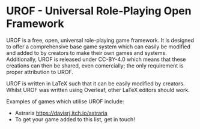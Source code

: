 # UROF - Universal Role-Playing Open Framework
UROF is a free, open, universal role-playing game framework. It is designed to offer a comprehensive base game system which can easily be modified and added to by creators to make their own games and systems. Additionally, UROF is released under CC-BY-4.0 which means that these creations can then be shared, even comercially; the only requirement is proper attribution to UROF.

UROF is written in LaTeX such that it can be easily modified by creators. Whilst UROF was written using Overleaf, other LaTeX editors should work.

Examples of games which utilise UROF include:
 - Astraria https://davisrj.itch.io/astraria
 - To get your game added to this list, get in touch!
